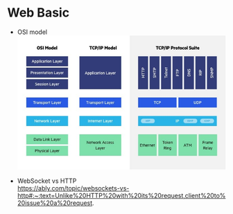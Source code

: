 # Web Basic

- OSI model
![OSI model](../pics/OSI-vs.-TCPIP-models.jpg)

- WebSocket vs HTTP  
https://ably.com/topic/websockets-vs-http#:~:text=Unlike%20HTTP%20with%20its%20request,client%20to%20issue%20a%20request.
